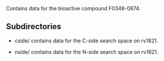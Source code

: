 Contains data for the bioactive compound F0348-0874.

## Subdirectories

- cside/ contains data for the C-side search space on rv1821.

- nside/ contains data for the N-side search space on rv1821.

